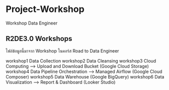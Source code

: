 # Project-Workshop
Workshop Data Engineer

## R2DE3.0 Workshops
ไฟล์ข้อมูลนี้มาจาก Workshop ในคอร์ส Road to Data Engineer

workshop1 Data Collection
workshop2 Data Cleansing 
workshop3 Cloud Computing --> Upload and Download Bucket (Google Cloud Storage)
workshop4 Data Pipeline Orchestration --> Managed Airflow (Google Cloud Composer)
workshop5 Data Warehouse (Google BigQuery)
workshop6 Data Visualization --> Report & Dashboard (Looker Studio)
